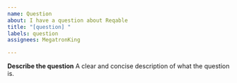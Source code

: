 ```yaml
---
name: Question
about: I have a question about Reqable
title: "[question] "
labels: question
assignees: MegatronKing

---
```


**Describe the question**
A clear and concise description of what the question is.